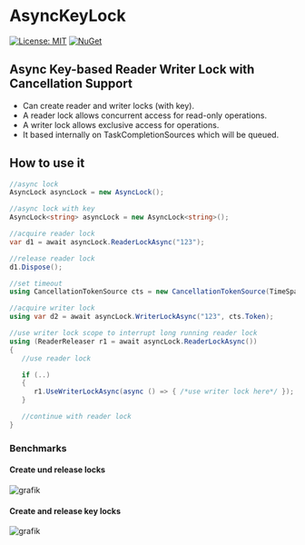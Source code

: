 # AsyncKeyLock

[![License: MIT](https://img.shields.io/badge/License-MIT-yellow.svg?style=flat-square)](https://opensource.org/licenses/MIT)
[![NuGet](https://img.shields.io/nuget/v/AsyncKeyLock.svg?style=flat-square)](https://www.nuget.org/packages/AsyncKeyLock)

## Async Key-based Reader Writer Lock with Cancellation Support

- Can create reader and writer locks (with key).
- A reader lock allows concurrent access for read-only operations.
- A writer lock allows exclusive access for operations.
- It based internally on TaskCompletionSources which will be queued.

## How to use it

```csharp
//async lock
AsyncLock asyncLock = new AsyncLock();

//async lock with key
AsyncLock<string> asyncLock = new AsyncLock<string>();

//acquire reader lock
var d1 = await asyncLock.ReaderLockAsync("123");

//release reader lock
d1.Dispose();

//set timeout
using CancellationTokenSource cts = new CancellationTokenSource(TimeSpan.FromSeconds(10));

//acquire writer lock
using var d2 = await asyncLock.WriterLockAsync("123", cts.Token);

//use writer lock scope to interrupt long running reader lock
using (ReaderReleaser r1 = await asyncLock.ReaderLockAsync())
{
   //use reader lock

   if (..)
   {
      r1.UseWriterLockAsync(async () => { /*use writer lock here*/ });
   }

   //continue with reader lock
}
```

### Benchmarks

#### Create und release locks

![grafik](https://user-images.githubusercontent.com/2958488/217373765-78bd3d41-eb95-4f20-b756-12eaedceaeb5.png)

#### Create and release key locks

![grafik](https://user-images.githubusercontent.com/2958488/217371833-0b576ddb-a8ba-441b-9d65-3399eee1940b.png)
